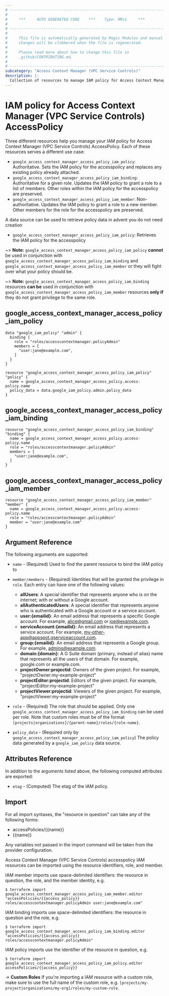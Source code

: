 ```yaml
---
# ----------------------------------------------------------------------------
#
#     ***     AUTO GENERATED CODE    ***    Type: MMv1     ***
#
# ----------------------------------------------------------------------------
#
#     This file is automatically generated by Magic Modules and manual
#     changes will be clobbered when the file is regenerated.
#
#     Please read more about how to change this file in
#     .github/CONTRIBUTING.md.
#
# ----------------------------------------------------------------------------
subcategory: "Access Context Manager (VPC Service Controls)"
description: |-
  Collection of resources to manage IAM policy for Access Context Manager (VPC Service Controls) AccessPolicy
---
```


# IAM policy for Access Context Manager (VPC Service Controls) AccessPolicy
Three different resources help you manage your IAM policy for Access Context Manager (VPC Service Controls) AccessPolicy. Each of these resources serves a different use case:

* `google_access_context_manager_access_policy_iam_policy`: Authoritative. Sets the IAM policy for the accesspolicy and replaces any existing policy already attached.
* `google_access_context_manager_access_policy_iam_binding`: Authoritative for a given role. Updates the IAM policy to grant a role to a list of members. Other roles within the IAM policy for the accesspolicy are preserved.
* `google_access_context_manager_access_policy_iam_member`: Non-authoritative. Updates the IAM policy to grant a role to a new member. Other members for the role for the accesspolicy are preserved.

A data source can be used to retrieve policy data in advent you do not need creation

* `google_access_context_manager_access_policy_iam_policy`: Retrieves the IAM policy for the accesspolicy

~> **Note:** `google_access_context_manager_access_policy_iam_policy` **cannot** be used in conjunction with `google_access_context_manager_access_policy_iam_binding` and `google_access_context_manager_access_policy_iam_member` or they will fight over what your policy should be.

~> **Note:** `google_access_context_manager_access_policy_iam_binding` resources **can be** used in conjunction with `google_access_context_manager_access_policy_iam_member` resources **only if** they do not grant privilege to the same role.



## google_access_context_manager_access_policy_iam_policy

```hcl
data "google_iam_policy" "admin" {
  binding {
    role = "roles/accesscontextmanager.policyAdmin"
    members = [
      "user:jane@example.com",
    ]
  }
}

resource "google_access_context_manager_access_policy_iam_policy" "policy" {
  name = google_access_context_manager_access_policy.access-policy.name
  policy_data = data.google_iam_policy.admin.policy_data
}
```

## google_access_context_manager_access_policy_iam_binding

```hcl
resource "google_access_context_manager_access_policy_iam_binding" "binding" {
  name = google_access_context_manager_access_policy.access-policy.name
  role = "roles/accesscontextmanager.policyAdmin"
  members = [
    "user:jane@example.com",
  ]
}
```

## google_access_context_manager_access_policy_iam_member

```hcl
resource "google_access_context_manager_access_policy_iam_member" "member" {
  name = google_access_context_manager_access_policy.access-policy.name
  role = "roles/accesscontextmanager.policyAdmin"
  member = "user:jane@example.com"
}
```


## Argument Reference

The following arguments are supported:

* `name` - (Required) Used to find the parent resource to bind the IAM policy to

* `member/members` - (Required) Identities that will be granted the privilege in `role`.
  Each entry can have one of the following values:
  * **allUsers**: A special identifier that represents anyone who is on the internet; with or without a Google account.
  * **allAuthenticatedUsers**: A special identifier that represents anyone who is authenticated with a Google account or a service account.
  * **user:{emailid}**: An email address that represents a specific Google account. For example, alice@gmail.com or joe@example.com.
  * **serviceAccount:{emailid}**: An email address that represents a service account. For example, my-other-app@appspot.gserviceaccount.com.
  * **group:{emailid}**: An email address that represents a Google group. For example, admins@example.com.
  * **domain:{domain}**: A G Suite domain (primary, instead of alias) name that represents all the users of that domain. For example, google.com or example.com.
  * **projectOwner:projectid**: Owners of the given project. For example, "projectOwner:my-example-project"
  * **projectEditor:projectid**: Editors of the given project. For example, "projectEditor:my-example-project"
  * **projectViewer:projectid**: Viewers of the given project. For example, "projectViewer:my-example-project"

* `role` - (Required) The role that should be applied. Only one
    `google_access_context_manager_access_policy_iam_binding` can be used per role. Note that custom roles must be of the format
    `[projects|organizations]/{parent-name}/roles/{role-name}`.

* `policy_data` - (Required only by `google_access_context_manager_access_policy_iam_policy`) The policy data generated by
  a `google_iam_policy` data source.

## Attributes Reference

In addition to the arguments listed above, the following computed attributes are
exported:

* `etag` - (Computed) The etag of the IAM policy.

## Import

For all import syntaxes, the "resource in question" can take any of the following forms:

* accessPolicies/{{name}}
* {{name}}

Any variables not passed in the import command will be taken from the provider configuration.

Access Context Manager (VPC Service Controls) accesspolicy IAM resources can be imported using the resource identifiers, role, and member.

IAM member imports use space-delimited identifiers: the resource in question, the role, and the member identity, e.g.
```
$ terraform import google_access_context_manager_access_policy_iam_member.editor "accessPolicies/{{access_policy}} roles/accesscontextmanager.policyAdmin user:jane@example.com"
```

IAM binding imports use space-delimited identifiers: the resource in question and the role, e.g.
```
$ terraform import google_access_context_manager_access_policy_iam_binding.editor "accessPolicies/{{access_policy}} roles/accesscontextmanager.policyAdmin"
```

IAM policy imports use the identifier of the resource in question, e.g.
```
$ terraform import google_access_context_manager_access_policy_iam_policy.editor accessPolicies/{{access_policy}}
```

-> **Custom Roles** If you're importing a IAM resource with a custom role, make sure to use the
 full name of the custom role, e.g. `[projects/my-project|organizations/my-org]/roles/my-custom-role`.
